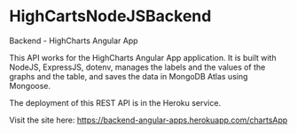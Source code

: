 # HighCartsNodeJSBackend
Backend - HighCharts Angular App

This API works for the HighCharts Angular App application. It is built with NodeJS, ExpressJS, dotenv, manages the labels and the values of the graphs and the table, and saves the data in MongoDB Atlas using Mongoose.

The deployment of this REST API is in the Heroku service.

Visit the site here: https://backend-angular-apps.herokuapp.com/chartsApp
